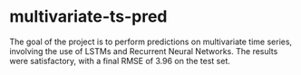# multivariate-ts-pred
The goal of the project is to perform predictions on multivariate time series, involving the use of LSTMs and Recurrent Neural Networks. The results were satisfactory, with a final RMSE of 3.96 on the test set. 
